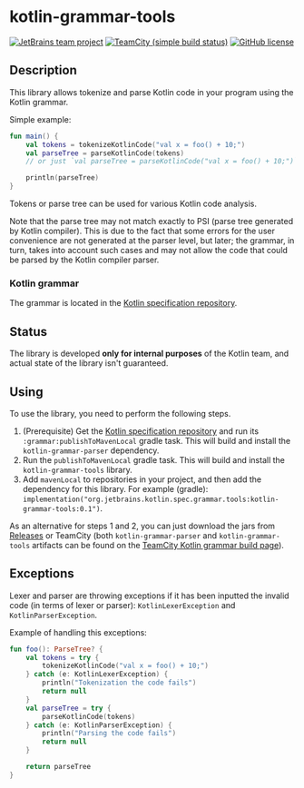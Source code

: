 # kotlin-grammar-tools

[![JetBrains team project](https://jb.gg/badges/team.svg)](https://github.com/JetBrains#jetbrains-on-github)
[![TeamCity (simple build status)](https://img.shields.io/teamcity/https/teamcity.jetbrains.com/e/Kotlin_Spec_GrammarMaster.svg?style=flat)](https://teamcity.jetbrains.com/viewType.html?buildTypeId=Kotlin_Spec_GrammarMaster&branch_Kotlin_dev=%3Cdefault%3E&tab=buildTypeStatusDiv)
[![GitHub license](https://img.shields.io/badge/license-Apache%20License%202.0-blue.svg?style=flat)](https://www.apache.org/licenses/LICENSE-2.0)

## Description

This library allows tokenize and parse Kotlin code in your program using the Kotlin grammar.

Simple example:
```kotlin
fun main() {
    val tokens = tokenizeKotlinCode("val x = foo() + 10;")
    val parseTree = parseKotlinCode(tokens)
    // or just `val parseTree = parseKotlinCode("val x = foo() + 10;")`

    println(parseTree)
}
```

Tokens or parse tree can be used for various Kotlin code analysis.

Note that the parse tree may not match exactly to PSI (parse tree generated by Kotlin compiler).
This is due to the fact that some errors for the user convenience are not generated at the parser level, but later; the grammar, in turn, takes into account such cases and may not allow the code that could be parsed by the Kotlin compiler parser.

### Kotlin grammar

The grammar is located in the [Kotlin specification repository](https://github.com/JetBrains/kotlin-spec/tree/master/grammar).

## Status

The library is developed **only for internal purposes** of the Kotlin team, and actual state of the library isn't guaranteed.

## Using

To use the library, you need to perform the following steps.

1. (Prerequisite) Get the [Kotlin specification repository](https://github.com/Kotlin/kotlin-spec) and run its `:grammar:publishToMavenLocal` gradle task.
   This will build and install the `kotlin-grammar-parser` dependency.
1. Run the `publishToMavenLocal` gradle task.
   This will build and install the `kotlin-grammar-tools` library.
1. Add `mavenLocal` to repositories in your project, and then add the dependency for this library.
   For example (gradle): `implementation("org.jetbrains.kotlin.spec.grammar.tools:kotlin-grammar-tools:0.1")`.

As an alternative for steps 1 and 2, you can just download the jars from [Releases](https://github.com/Kotlin/kotlin-grammar-tools/releases) or TeamCity (both `kotlin-grammar-parser` and `kotlin-grammar-tools` artifacts can be found on the [TeamCity Kotlin grammar build page](https://teamcity.jetbrains.com/viewType.html?buildTypeId=Kotlin_Spec_GrammarMaster)).

## Exceptions

Lexer and parser are throwing exceptions if it has been inputted the invalid code (in terms of lexer or parser): `KotlinLexerException` and `KotlinParserException`.

Example of handling this exceptions:
```kotlin
fun foo(): ParseTree? {
    val tokens = try {
        tokenizeKotlinCode("val x = foo() + 10;")
    } catch (e: KotlinLexerException) {
        println("Tokenization the code fails")
        return null
    }
    val parseTree = try {
        parseKotlinCode(tokens)
    } catch (e: KotlinParserException) {
        println("Parsing the code fails")
        return null
    }

    return parseTree
}
```
